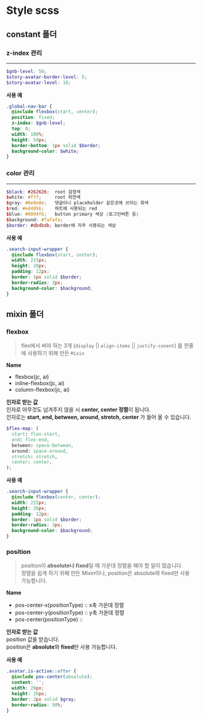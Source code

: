 # Style scss

## constant 폴더

### z-index 관리

---

```scss
$gnb-level: 50;
$story-avatar-border-level: 5;
$story-avatar-level: 10;
```

**사용 예**

```scss
.global-nav-bar {
  @include flexbox(start, center);
  position: fixed;
  z-index: $gnb-level;
  top: 0;
  width: 100%;
  height: 54px;
  border-bottom: 1px solid $border;
  background-color: $white;
}
```

### color 관리

---

```scss
$black: #262626;  root 검정색
$white: #fff;     root 하얀색
$gray: #8e8e8e;   댓글이나 placeholder 같은곳에 쓰이는 회색
$red: #ed4956;    하트에 사용되는 red
$blue: #0094f6;   button primary 색상 (로그인버튼 등)
$background: #fafafa;
$border: #dbdbdb; border에 자주 사용되는 색상
```

**사용 예**

```scss
.search-input-wrapper {
  @include flexbox(start, center);
  width: 215px;
  height: 28px;
  padding: 12px;
  border: 1px solid $border;
  border-radius: 3px;
  background-color: $background;
}
```

## mixin 폴더

### flexbox

> flex에서 써야 하는 3개 (`display` || `align-items` || `justify-conent`) 를 한줄에 사용하기 위해 만든 `Mixin`

**Name**

- flexbox(jc, ai)
- inline-flexbox(jc, ai)
- column-flexbox(jc, ai)

**인자로 받는 값**  
인자로 아무것도 넘겨주지 않을 시 **center, center 정렬**이 됩니다.  
인자로는 **start, end, between, around, stretch, center** 가 들어 올 수 있습니다.

```scss
$flex-map: (
  start: flex-start,
  end: flex-end,
  between: space-between,
  around: space-around,
  stretch: stretch,
  center: center,
);
```

**사용 예**

```scss
.search-input-wrapper {
  @include flexbox(center, center);
  width: 215px;
  height: 28px;
  padding: 12px;
  border: 1px solid $border;
  border-radius: 3px;
  background-color: $background;
}
```

### position

> position이 **absolute나 fixed**일 때 가운데 정렬을 해야 할 일이 많습니다.  
> 정렬을 쉽게 하기 위해 만든 Mixin이나, position은 absolute와 fixed만 사용 가능합니다.

**Name**

- pos-center-x(positionType) :: x축 가운데 정렬
- pos-center-y(positionType) :: y축 가운데 정렬
- pos-center(positionType) ::

**인자로 받는 값**  
position 값을 받습니다.  
position은 **absolute**와 **fixed**만 사용 가능합니다.

**사용 예**

```scss
.avatar.is-active::after {
  @include pos-center(absolute);
  content: '';
  width: 26px;
  height: 26px;
  border: 2px solid $gray;
  border-radius: 50%;
}
```
